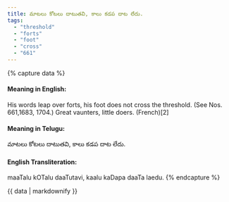 ```yaml
---
title: మాటలు కోటలు దాటుతవి, కాలు కడప దాట లేదు.
tags:
  - "threshold"
  - "forts"
  - "foot"
  - "cross"
  - "661"
---
```


{% capture data %}
#### Meaning in English:
His words leap over forts, his foot does not cross the threshold.
(See Nos. 661,1683, 1704.)
Great vaunters, little doers. (French)[2]

#### Meaning in Telugu:
మాటలు కోటలు దాటుతవి, కాలు కడప దాట లేదు.

#### English Transliteration:
maaTalu kOTalu daaTutavi, kaalu kaDapa daaTa laedu.
{% endcapture %}

<div class="notice">{{ data | markdownify }}</div>

